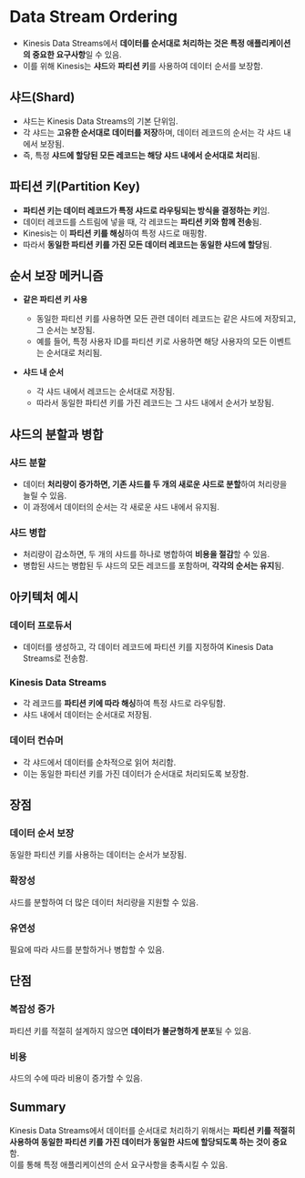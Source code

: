 # Data Stream Ordering

* Kinesis Data Streams에서 **데이터를 순서대로 처리하는 것은 특정 애플리케이션의 중요한 요구사항**일 수 있음.  
* 이를 위해 Kinesis는 **샤드**와 **파티션 키**를 사용하여 데이터 순서를 보장함.

## 샤드(Shard)

* 샤드는 Kinesis Data Streams의 기본 단위임.  
* 각 샤드는 **고유한 순서대로 데이터를 저장**하며, 데이터 레코드의 순서는 각 샤드 내에서 보장됨.  
* 즉, 특정 **샤드에 할당된 모든 레코드는 해당 샤드 내에서 순서대로 처리**됨.

## 파티션 키(Partition Key)

* **파티션 키는 데이터 레코드가 특정 샤드로 라우팅되는 방식을 결정하는 키**임.  
* 데이터 레코드를 스트림에 넣을 때, 각 레코드는 **파티션 키와 함께 전송**됨.  
* Kinesis는 이 **파티션 키를 해싱**하여 특정 샤드로 매핑함.  
* 따라서 **동일한 파티션 키를 가진 모든 데이터 레코드는 동일한 샤드에 할당**됨.

## 순서 보장 메커니즘

* **같은 파티션 키 사용**  
    * 동일한 파티션 키를 사용하면 모든 관련 데이터 레코드는 같은 샤드에 저장되고, 그 순서는 보장됨.  
    * 예를 들어, 특정 사용자 ID를 파티션 키로 사용하면 해당 사용자의 모든 이벤트는 순서대로 처리됨.

* **샤드 내 순서**  
    * 각 샤드 내에서 레코드는 순서대로 저장됨.  
    * 따라서 동일한 파티션 키를 가진 레코드는 그 샤드 내에서 순서가 보장됨.

## 샤드의 분할과 병합

### 샤드 분할  
* 데이터 **처리량이 증가하면, 기존 샤드를 두 개의 새로운 샤드로 분할**하여 처리량을 늘릴 수 있음.  
* 이 과정에서 데이터의 순서는 각 새로운 샤드 내에서 유지됨.

### 샤드 병합  
* 처리량이 감소하면, 두 개의 샤드를 하나로 병합하여 **비용을 절감**할 수 있음.  
* 병합된 샤드는 병합된 두 샤드의 모든 레코드를 포함하며, **각각의 순서는 유지**됨.

## 아키텍처 예시

### 데이터 프로듀서  
* 데이터를 생성하고, 각 데이터 레코드에 파티션 키를 지정하여 Kinesis Data Streams로 전송함.

### Kinesis Data Streams  
* 각 레코드를 **파티션 키에 따라 해싱**하여 특정 샤드로 라우팅함.  
* 샤드 내에서 데이터는 순서대로 저장됨.

### 데이터 컨슈머  
* 각 샤드에서 데이터를 순차적으로 읽어 처리함.  
* 이는 동일한 파티션 키를 가진 데이터가 순서대로 처리되도록 보장함.

## 장점

### 데이터 순서 보장  
동일한 파티션 키를 사용하는 데이터는 순서가 보장됨.

### 확장성  
샤드를 분할하여 더 많은 데이터 처리량을 지원할 수 있음.

### 유연성  
필요에 따라 샤드를 분할하거나 병합할 수 있음.

## 단점

### 복잡성 증가  
파티션 키를 적절히 설계하지 않으면 **데이터가 불균형하게 분포**될 수 있음.

### 비용  
샤드의 수에 따라 비용이 증가할 수 있음.

## Summary
Kinesis Data Streams에서 데이터를 순서대로 처리하기 위해서는 **파티션 키를 적절히 사용하여 동일한 파티션 키를 가진 데이터가 동일한 샤드에 할당되도록 하는 것이 중요**함.  
이를 통해 특정 애플리케이션의 순서 요구사항을 충족시킬 수 있음.
